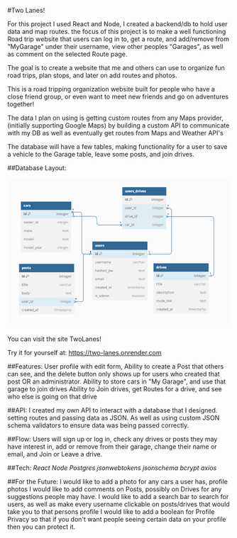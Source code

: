 #Two Lanes!

For this project I used React and Node, I created a backend/db to hold user data and map routes. the focus of this project is to make a well functioning Road trip website that users can log in to, get a route, and add/remove from "MyGarage" under their username, view other peoples "Garages", as well as comment on the selected Route page.

The goal is to create a website that me and others can use to organize fun road trips, plan stops, and later on add routes and photos.

This is a road tripping organization website built for people who have a close friend group, or even want to meet new friends and go on adventures together!

The data I plan on using is getting custom routes from any Maps provider,(initially supporting Google Maps) by building a custom API to communicate with my DB as well as eventually get routes from Maps and Weather API's

The database will have a few tables, making functionality for a user to save a vehicle to the Garage table, leave some posts, and join drives. 

##Database Layout:

![Database](Database.PNG)

You can visit the site TwoLanes! 

Try it for yourself at: https://two-lanes.onrender.com

##Features:
    User profile with edit form,
    Ability to create a Post that others can see, and the delete button only shows up for users who created that post OR an administrator.
    Ability to store cars in "My Garage", and use that garage to join drives
    Ability to Join drives, get Routes for a drive, and see who else is going on that drive

##API:
    I created my own API to interact with a database that I designed. setting routes and passing data as JSON.
    As well as using custom JSON schema validators to ensure data was being passed correctly.

##Flow:
    Users will sign up or log in, check any drives or posts they may have interest in, 
    add or remove from their garage, change their name or email, and Join or Leave a drive.

##Tech:
    *React*
    *Node*
    *Postgres*
    *jsonwebtokens*
    *jsonschema*
    *bcrypt*
    *axios*


##For the Future:
    I would like to add a photo for any cars a user has, profile photos
    I would like to add comments on Posts, possibly on Drives for any suggestions people may have.
    I would like to add a search bar to search for users, as well as make every username clickable on posts/drives that 
    would take you to that persons profile
    I would like to add a boolean for Profile Privacy so that if you don't want people seeing certain data on your profile then you can protect it.



